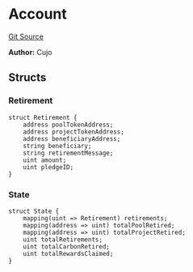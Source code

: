 # Account
[Git Source](https://github.com/KlimaDAO/klimadao-solidity/blob/b98fc1e8b7dcf2a7b80bbaba384c8c84431739fc/src/infinity/AppStorage.sol)

**Author:**
Cujo


## Structs
### Retirement

```solidity
struct Retirement {
    address poolTokenAddress;
    address projectTokenAddress;
    address beneficiaryAddress;
    string beneficiary;
    string retirementMessage;
    uint amount;
    uint pledgeID;
}
```

### State

```solidity
struct State {
    mapping(uint => Retirement) retirements;
    mapping(address => uint) totalPoolRetired;
    mapping(address => uint) totalProjectRetired;
    uint totalRetirements;
    uint totalCarbonRetired;
    uint totalRewardsClaimed;
}
```

